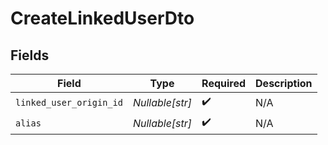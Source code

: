 # CreateLinkedUserDto


## Fields

| Field                   | Type                    | Required                | Description             |
| ----------------------- | ----------------------- | ----------------------- | ----------------------- |
| `linked_user_origin_id` | *Nullable[str]*         | :heavy_check_mark:      | N/A                     |
| `alias`                 | *Nullable[str]*         | :heavy_check_mark:      | N/A                     |